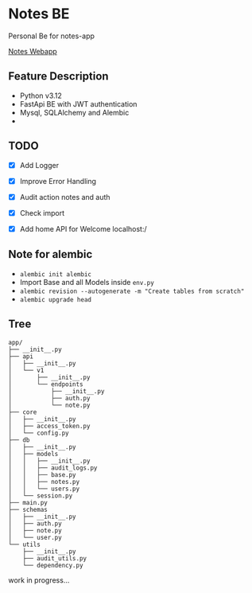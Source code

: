# Notes BE

Personal Be for notes-app

[Notes Webapp](https://albertobarrago.github.io/)

## Feature Description
- Python v3.12
- FastApi BE with JWT authentication
- Mysql, SQLAlchemy and Alembic
- 

## TODO
 - [x] Add Logger
 - [x] Improve Error Handling
 - [x] Audit action notes and auth 
 - [x] Check import
 - [x] Add home API for Welcome localhost:/ 


## Note for alembic 
 - `alembic init alembic`
 - Import Base and all Models inside `env.py`
 - `alembic revision --autogenerate -m "Create tables from scratch"`
 - `alembic upgrade head`

## Tree

```tree
app/
├── __init__.py
├── api
│   ├── __init__.py
│   └── v1
│       ├── __init__.py
│       └── endpoints
│           ├── __init__.py
│           ├── auth.py
│           └── note.py
├── core
│   ├── __init__.py
│   ├── access_token.py
│   └── config.py
├── db
│   ├── __init__.py
│   ├── models
│   │   ├── __init__.py
│   │   ├── audit_logs.py
│   │   ├── base.py
│   │   ├── notes.py
│   │   └── users.py
│   └── session.py
├── main.py
├── schemas
│   ├── __init__.py
│   ├── auth.py
│   ├── note.py
│   └── user.py
└── utils
    ├── __init__.py
    ├── audit_utils.py
    └── dependency.py

```



work in progress... 
